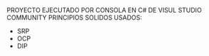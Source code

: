 PROYECTO EJECUTADO POR CONSOLA EN C# DE VISUL STUDIO COMMUNITY 
PRINCIPIOS SOLIDOS USADOS:
- SRP
- OCP
- DIP
